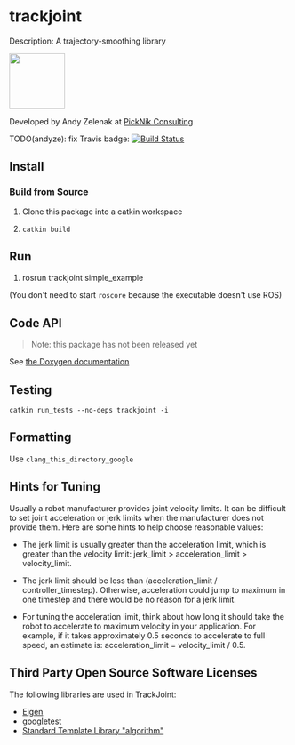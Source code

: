 # trackjoint

Description: A trajectory-smoothing library

<img src="https://picknik.ai/assets/images/logo.jpg" width="100">

Developed by Andy Zelenak at [PickNik Consulting](http://picknik.ai/)

TODO(andyze): fix Travis badge:
[![Build Status](https://travis-ci.com/PickNikRobotics/trackjoint.svg?token=o9hPQnr2kShM9ckDs6J8&branch=master)](https://travis-ci.com/PickNikRobotics/trackjoint)

## Install

### Build from Source

1. Clone this package into a catkin workspace

2. `catkin build`

## Run

1. rosrun trackjoint simple_example

(You don't need to start `roscore` because the executable doesn't use ROS)

## Code API

> Note: this package has not been released yet

See [the Doxygen documentation](http://docs.ros.org/melodic/api/trackjoint/html/anotated.html)

## Testing

    catkin run_tests --no-deps trackjoint -i

## Formatting

Use `clang_this_directory_google`

## Hints for Tuning

Usually a robot manufacturer provides joint velocity limits. It can be difficult to set joint acceleration or jerk limits when the manufacturer does not provide them. Here are some hints to help choose reasonable values:

* The jerk limit is usually greater than the acceleration limit, which is greater than the velocity limit: jerk_limit > acceleration_limit > velocity_limit.

* The jerk limit should be less than (acceleration_limit / controller_timestep). Otherwise, acceleration could jump to maximum in one timestep and there would be no reason for a jerk limit.

* For tuning the acceleration limit, think about how long it should take the robot to accelerate to maximum velocity in your application. For example, if it takes approximately 0.5 seconds to accelerate to full speed, an estimate is:  acceleration_limit = velocity_limit / 0.5.

## Third Party Open Source Software Licenses

The following libraries are used in TrackJoint:

 - [Eigen](http://eigen.tuxfamily.org/index.php?title=Main_Page#License)
 - [googletest](https://github.com/google/googletest/blob/master/googletest/LICENSE)
 - [Standard Template Library "algorithm"](https://github.com/google/libcxx/blob/master/LICENSE.TXT)
